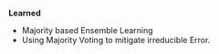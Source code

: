 **Learned**

- Majority based Ensemble Learning
- Using Majority Voting to mitigate irreducible Error.